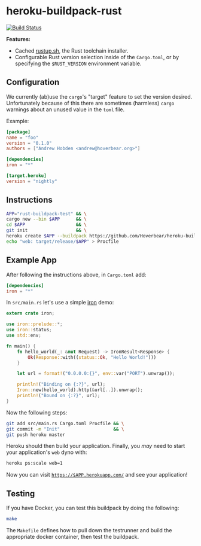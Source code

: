 # heroku-buildpack-rust

[![Build Status](https://travis-ci.org/Hoverbear/heroku-buildpack-rust.svg?branch=master)](https://travis-ci.org/Hoverbear/heroku-buildpack-rust)

**Features:**

* Cached [rustup.sh](https://rustup.rs), the Rust toolchain installer.
* Configurable Rust version selection inside of the `Cargo.toml`, or by specifying the `$RUST_VERSION` environment variable.

## Configuration

We currently (ab)use the `cargo`'s "target" feature to set the version desired.
Unfortunately because of this there are sometimes (harmless) `cargo` warnings
about an unused value in the `toml` file.

Example:

```toml
[package]
name = "foo"
version = "0.1.0"
authors = ["Andrew Hobden <andrew@hoverbear.org>"]

[dependencies]
iron = "*"

[target.heroku]
version = "nightly"
```

## Instructions

```bash
APP="rust-buildpack-test" && \
cargo new --bin $APP      && \
cd $APP                   && \
git init                  && \
heroku create $APP --buildpack https://github.com/Hoverbear/heroku-buildpack-rust && \
echo "web: target/release/$APP" > Procfile
```

## Example App

After following the instructions above, in `Cargo.toml` add:

```toml
[dependencies]
iron = "*"
```

In `src/main.rs` let's use a simple [iron](http://ironframework.io/) demo:

```rust
extern crate iron;

use iron::prelude::*;
use iron::status;
use std::env;

fn main() {
    fn hello_world(_: &mut Request) -> IronResult<Response> {
        Ok(Response::with((status::Ok, "Hello World!")))
    }

    let url = format!("0.0.0.0:{}", env::var("PORT").unwrap());

    println!("Binding on {:?}", url);
    Iron::new(hello_world).http(&url[..]).unwrap();
    println!("Bound on {:?}", url);
}
```

Now the following steps:

```bash
git add src/main.rs Cargo.toml Procfile && \
git commit -m "Init"                    && \
git push heroku master
```

Heroku should then build your application. Finally, you *may* need to start your
application's `web` dyno with:

```bash
heroku ps:scale web=1
```

Now you can visit [`https://$APP.herokuapp.com/`](https://rust-buildpack-test.herokuapp.com/)
and see your application!

## Testing

If you have Docker, you can test this buildpack by doing the following:

```bash
make
```

The `Makefile` defines how to pull down the testrunner and build the appropriate
docker container, then test the buildpack.
